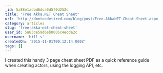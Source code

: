 ```yaml
---
_id: 5a88e1adbd6dca0d5f0d252c
title: "Free Akka.NET Cheat Sheet"
url: 'http://dontcodetired.com/blog/post/Free-AkkaNET-Cheat-Sheet.aspx'
category: articles
slug: 'free-akka-net-cheat-sheet'
user_id: 5a83ce59d6eb0005c4ecda2c
username: 'bill-s'
createdOn: '2015-11-01T00:12:14.000Z'
tags: []
---
```


I created this handy 3 page cheat sheet PDF as a quick reference guide when creating actors, using the logging API, etc.
